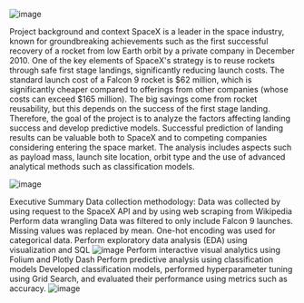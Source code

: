 ![image](https://github.com/user-attachments/assets/0f57b3a2-7f91-445d-ac88-5e54a81b187a)

Project background and context
SpaceX is a leader in the space industry, known for groundbreaking achievements such as the first successful recovery of a rocket from low Earth orbit by a private company in December 2010. One of the key elements of SpaceX's strategy is to reuse rockets through safe first stage landings, significantly reducing launch costs.
The standard launch cost of a Falcon 9 rocket is $62 million, which is significantly cheaper compared to offerings from other companies (whose costs can exceed $165 million). The big savings come from rocket reusability, but this depends on the success of the first stage landing.
Therefore, the goal of the project is to analyze the factors affecting landing success and develop predictive models. Successful prediction of landing results can be valuable both to SpaceX and to competing companies considering entering the space market. The analysis includes aspects such as payload mass, launch site location, orbit type and the use of advanced analytical methods such as classification models.


![image](https://github.com/user-attachments/assets/949c482f-6c99-4470-adc8-95bb2a2c37a9)

Executive Summary
Data collection methodology:
Data was collected by using request to the SpaceX API and by using web scraping from Wikipedia 
Perform data wrangling
Data was filtered to only include Falcon 9 launches. Missing values was replaced by mean. One-hot encoding was used for categorical data. 
Perform exploratory data analysis (EDA) using visualization and SQL
![image](https://github.com/user-attachments/assets/d148eba7-5bf9-4c7f-a3f2-f9efcd2f3367)
Perform interactive visual analytics using Folium and Plotly Dash
Perform predictive analysis using classification models
Developed classification models, performed hyperparameter tuning using Grid Search, and evaluated their performance using metrics such as accuracy.
![image](https://github.com/user-attachments/assets/0c2323f4-d8d6-4de6-9093-5a62f22b2d0d)
